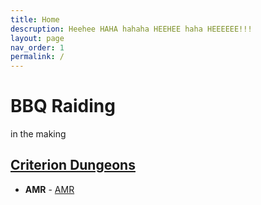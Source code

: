```yaml
---
title: Home
descruption: Heehee HAHA hahaha HEEHEE haha HEEEEEE!!!
layout: page
nav_order: 1
permalink: /
---
```

# BBQ Raiding
in the making

## [Criterion Dungeons](/criterion_dungeon/README.md)
- **AMR** - [AMR](/criterion_dungeon/AMR/README.md)